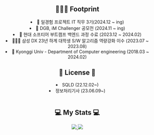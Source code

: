 
<div align="center"> 
  <h2 align="center">💁🏼‍♂️ Footprint</h2>
  <li>🚀 일경험 프로젝트 IT 직무 3기(2024.12 ~ ing)</li>
  <li>🏦 DGB, iM Challenger 공모전 (2024.11 ~ ing)</li>
  <li>🚗 현대 소프티어 부트캠프 백엔드 과정 수료 (2023.12 ~ 2024.02)</li>
  <li>🧑🏼‍💻 삼성 DX 23년 하계 대학생 S/W 알고리즘 역량강화 이수 (2023.07 ~ 2023.08)</li>
  <li>🏫 Kyonggi Univ - Department of Computer engineering (2018.03 ~ 2024.02)</li>
</div>

<div align="center"> 
  <h2 align="center">🪪 License 🪪</h2>
  <li>SQLD (22.12.02~)</li>
  <li>정보처리기사 (23.06.09~)</li>
</div>
 
<br>

<div align="center">
  <h2 align="center">💻 My Stats 💻</h2>
   <a href="https://solved.ac/lsh2613">
    <img src="http://mazassumnida.wtf/api/generate_badge?boj=lsh2613">
  </a>
  <img src="https://github-readme-stats.vercel.app/api?username=lsh2613&show_icons=true">
</div>

